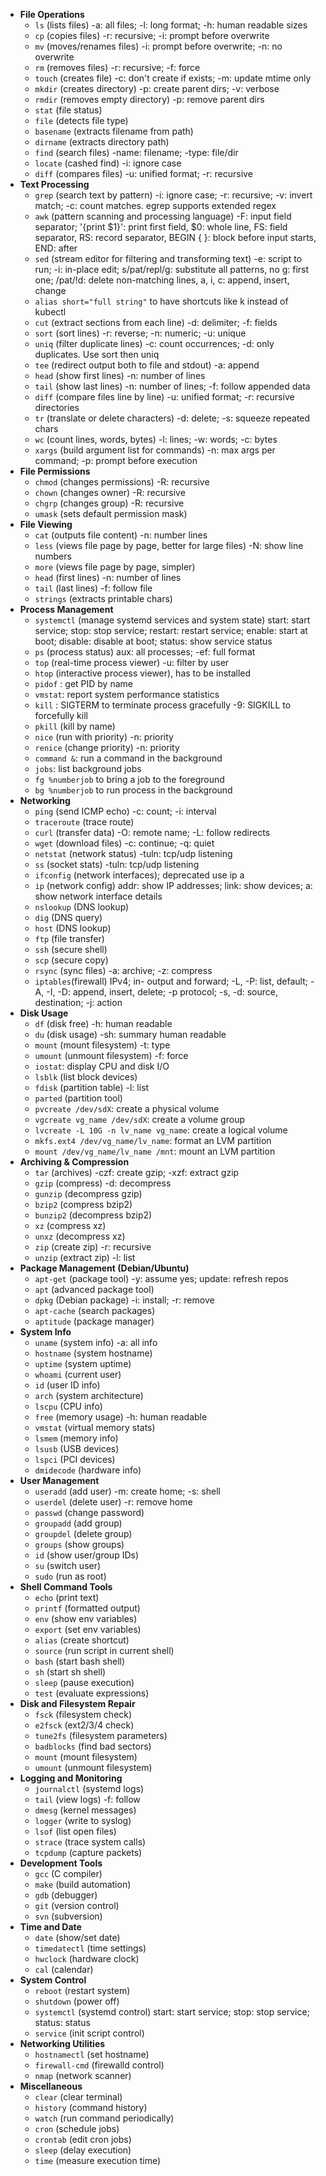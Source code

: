 - **File Operations**
    - `ls` (lists files) -a: all files; -l: long format; -h: human readable sizes
    - `cp` (copies files) -r: recursive; -i: prompt before overwrite
    - `mv` (moves/renames files) -i: prompt before overwrite; -n: no overwrite
    - `rm` (removes files) -r: recursive; -f: force
    - `touch` (creates file) -c: don't create if exists; -m: update mtime only
    - `mkdir` (creates directory) -p: create parent dirs; -v: verbose
    - `rmdir` (removes empty directory) -p: remove parent dirs
    - `stat` (file status)
    - `file` (detects file type)
    - `basename` (extracts filename from path)
    - `dirname` (extracts directory path)
    - `find` (search files) -name: filename; -type: file/dir
    - `locate` (cashed find) -i: ignore case
    - `diff` (compares files) -u: unified format; -r: recursive
- **Text Processing**
    - `grep` (search text by pattern) -i: ignore case; -r: recursive; -v: invert match; -c: count matches. egrep supports extended regex
    - `awk` (pattern scanning and processing language) -F: input field separator; '{print $1}': print first field, $0: whole line, FS: field separator, RS: record separator, BEGIN { }: block before input starts, END: after
    - `sed` (stream editor for filtering and transforming text) -e: script to run; -i: in-place edit; s/pat/repl/g: substitute all patterns, no g: first one; /pat/!d: delete non-matching lines, a, i, c: append, insert, change
    - `alias short="full string"` to have shortcuts like k instead of kubectl
    - `cut` (extract sections from each line) -d: delimiter; -f: fields
    - `sort` (sort lines) -r: reverse; -n: numeric; -u: unique
    - `uniq` (filter duplicate lines) -c: count occurrences; -d: only duplicates. Use sort then uniq
    - `tee` (redirect output both to file and stdout) -a: append
    - `head` (show first lines) -n: number of lines
    - `tail` (show last lines) -n: number of lines; -f: follow appended data
    - `diff` (compare files line by line) -u: unified format; -r: recursive directories
    - `tr` (translate or delete characters) -d: delete; -s: squeeze repeated chars
    - `wc` (count lines, words, bytes) -l: lines; -w: words; -c: bytes
    - `xargs` (build argument list for commands) -n: max args per command; -p: prompt before execution
- **File Permissions**
    - `chmod` (changes permissions) -R: recursive
    - `chown` (changes owner) -R: recursive
    - `chgrp` (changes group) -R: recursive
    - `umask` (sets default permission mask)
- **File Viewing**
    - `cat` (outputs file content) -n: number lines
    - `less` (views file page by page, better for large files) -N: show line numbers
    - `more` (views file page by page, simpler)
    - `head` (first lines) -n: number of lines
    - `tail` (last lines) -f: follow file
    - `strings` (extracts printable chars)
- **Process Management**
    - `systemctl` (manage systemd services and system state) start: start service; stop: stop service; restart: restart service; enable: start at boot; disable: disable at boot; status: show service status
    - `ps` (process status) aux: all processes; -ef: full format
    - `top` (real-time process viewer) -u: filter by user
    - `htop` (interactive process viewer), has to be installed
    - `pidof` <name>: get PID by name 
    - `vmstat`: report system performance statistics
    - `kill` : SIGTERM to terminate process gracefully -9: SIGKILL to forcefully kill
    - `pkill` (kill by name)
    - `nice` (run with priority) -n: priority
    - `renice` (change priority) -n: priority
    - `command &`: run a command in the background
    - `jobs`: list background jobs
    - `fg %numberjob` to bring a job to the foreground
    - `bg %numberjob` to run process in the background
- **Networking**
    - `ping` (send ICMP echo) -c: count; -i: interval
    - `traceroute` (trace route)
    - `curl` (transfer data) -O: remote name; -L: follow redirects
    - `wget` (download files) -c: continue; -q: quiet
    - `netstat` (network status) -tuln: tcp/udp listening
    - `ss` (socket stats) -tuln: tcp/udp listening
    - `ifconfig` (network interfaces); deprecated use ip a
    - `ip` (network config) addr: show IP addresses; link: show devices; a: show network interface details
    - `nslookup` (DNS lookup)
    - `dig` (DNS query)
    - `host` (DNS lookup)
    - `ftp` (file transfer)
    - `ssh` (secure shell)
    - `scp` (secure copy)
    - `rsync` (sync files) -a: archive; -z: compress
    - `iptables`(firewall) IPv4; in- output and forward; -L, -P: list, default; -A, -I, -D: append, insert, delete; -p protocol; -s, -d: source, destination; -j: action
- **Disk Usage**
    - `df` (disk free) -h: human readable
    - `du` (disk usage) -sh: summary human readable
    - `mount` (mount filesystem) -t: type
    - `umount` (unmount filesystem) -f: force
    - `iostat`: display CPU and disk I/O
    - `lsblk` (list block devices)
    - `fdisk` (partition table) -l: list
    - `parted` (partition tool)
    - `pvcreate /dev/sdX`: create a physical volume
	- `vgcreate vg_name /dev/sdX`: create a volume group
	- `lvcreate -L 10G -n lv_name vg_name`: create a logical volume
	- `mkfs.ext4 /dev/vg_name/lv_name`: format an LVM partition
	- `mount /dev/vg_name/lv_name /mnt`: mount an LVM partition
- **Archiving & Compression**
    - `tar` (archives) -czf: create gzip; -xzf: extract gzip
    - `gzip` (compress) -d: decompress
    - `gunzip` (decompress gzip)
    - `bzip2` (compress bzip2)
    - `bunzip2` (decompress bzip2)
    - `xz` (compress xz)
    - `unxz` (decompress xz)
    - `zip` (create zip) -r: recursive
    - `unzip` (extract zip) -l: list
- **Package Management (Debian/Ubuntu)**
    - `apt-get` (package tool) -y: assume yes; update: refresh repos
    - `apt` (advanced package tool)
    - `dpkg` (Debian package) -i: install; -r: remove
    - `apt-cache` (search packages)
    - `aptitude` (package manager)
- **System Info**
    - `uname` (system info) -a: all info
    - `hostname` (system hostname)
    - `uptime` (system uptime)
    - `whoami` (current user)
    - `id` (user ID info)
    - `arch` (system architecture)
    - `lscpu` (CPU info)
    - `free` (memory usage) -h: human readable
    - `vmstat` (virtual memory stats)
    - `lsmem` (memory info)
    - `lsusb` (USB devices)
    - `lspci` (PCI devices)
    - `dmidecode` (hardware info)
- **User Management**
    - `useradd` (add user) -m: create home; -s: shell
    - `userdel` (delete user) -r: remove home
    - `passwd` (change password)
    - `groupadd` (add group)
    - `groupdel` (delete group)
    - `groups` (show groups)
    - `id` (show user/group IDs)
    - `su` (switch user)
    - `sudo` (run as root)
- **Shell Command Tools**
    - `echo` (print text)
    - `printf` (formatted output)
    - `env` (show env variables)
    - `export` (set env variables)
    - `alias` (create shortcut)
    - `source` (run script in current shell)
    - `bash` (start bash shell)
    - `sh` (start sh shell)
    - `sleep` (pause execution)
    - `test` (evaluate expressions)
- **Disk and Filesystem Repair**
    - `fsck` (filesystem check)
    - `e2fsck` (ext2/3/4 check)
    - `tune2fs` (filesystem parameters)
    - `badblocks` (find bad sectors)
    - `mount` (mount filesystem)
    - `umount` (unmount filesystem)
- **Logging and Monitoring**
    - `journalctl` (systemd logs)
    - `tail` (view logs) -f: follow
    - `dmesg` (kernel messages)
    - `logger` (write to syslog)
    - `lsof` (list open files)
    - `strace` (trace system calls)
    - `tcpdump` (capture packets)
- **Development Tools**
    - `gcc` (C compiler)
    - `make` (build automation)
    - `gdb` (debugger)
    - `git` (version control)
    - `svn` (subversion)
- **Time and Date**
    - `date` (show/set date)
    - `timedatectl` (time settings)
    - `hwclock` (hardware clock)
    - `cal` (calendar)
- **System Control**
    - `reboot` (restart system)
    - `shutdown` (power off)
    - `systemctl` (systemd control) start: start service; stop: stop service; status: status
    - `service` (init script control)
- **Networking Utilities**
    - `hostnamectl` (set hostname)
    - `firewall-cmd` (firewalld control)
    - `nmap` (network scanner)
- **Miscellaneous**
    - `clear` (clear terminal)
    - `history` (command history)
    - `watch` (run command periodically)
    - `cron` (schedule jobs)
    - `crontab` (edit cron jobs)
    - `sleep` (delay execution)
    - `time` (measure execution time)